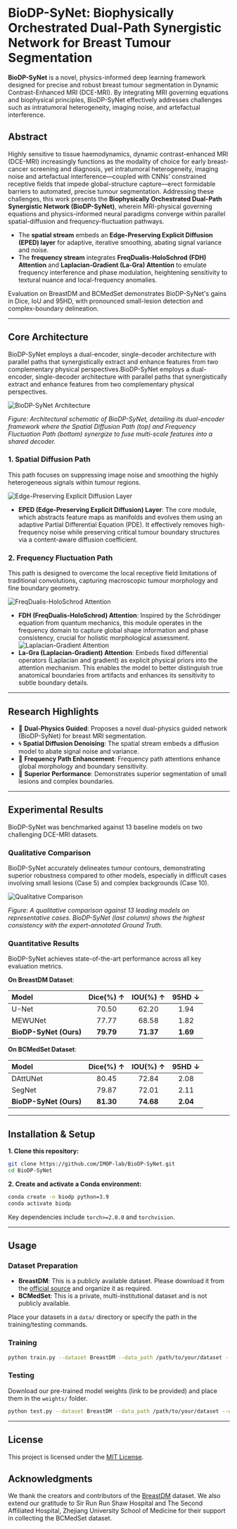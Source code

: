 # BioDP-SyNet: Biophysically Orchestrated Dual-Path Synergistic Network for Breast Tumour Segmentation

<!-- [](https://www.google.com/search?q=https://arxiv.org/abs/xxxx.xxxxx) [](https://opensource.org/licenses/MIT) -->

**BioDP-SyNet** is a novel, physics-informed deep learning framework designed for precise and robust breast tumour segmentation in Dynamic Contrast-Enhanced MRI (DCE-MRI). By integrating MRI governing equations and biophysical principles, BioDP-SyNet effectively addresses challenges such as intratumoral heterogeneity, imaging noise, and artefactual interference.

## Abstract

Highly sensitive to tissue haemodynamics, dynamic contrast-enhanced MRI (DCE-MRI) increasingly functions as the modality of choice for early breast-cancer screening and diagnosis, yet intratumoral heterogeneity, imaging noise and artefactual interference—coupled with CNNs’ constrained receptive fields that impede global-structure capture—erect formidable barriers to automated, precise tumour segmentation. Addressing these challenges, this work presents the **Biophysically Orchestrated Dual-Path Synergistic Network (BioDP-SyNet)**, wherein MRI-physical governing equations and physics-informed neural paradigms converge within parallel spatial-diffusion and frequency-fluctuation pathways.

  - The **spatial stream** embeds an **Edge-Preserving Explicit Diffusion (EPED) layer** for adaptive, iterative smoothing, abating signal variance and noise.
  - The **frequency stream** integrates **FreqDualis-HoloSchrod (FDH) Attention** and **Laplacian-Gradient (La-Gra) Attention** to emulate frequency interference and phase modulation, heightening sensitivity to textural nuance and local-frequency anomalies.

Evaluation on BreastDM and BCMedSet demonstrates BioDP-SyNet's gains in Dice, IoU and 95HD, with pronounced small-lesion detection and complex-boundary delineation.

-----

## Core Architecture

BioDP-SyNet employs a dual-encoder, single-decoder architecture with parallel paths that synergistically extract and enhance features from two complementary physical perspectives.BioDP-SyNet employs a dual-encoder, single-decoder architecture with parallel paths that synergistically extract and enhance features from two complementary physical perspectives.

![BioDP-SyNet Architecture](https://github.com/IMOP-lab/BioDP-SyNet/raw/main/Picture/BioDP-SyNet.png)

*Figure: Architectural schematic of BioDP-SyNet, detailing its dual-encoder framework where the Spatial Diffusion Path (top) and Frequency Fluctuation Path (bottom) synergize to fuse multi-scale features into a shared decoder.*

### 1\. Spatial Diffusion Path

This path focuses on suppressing image noise and smoothing the highly heterogeneous signals within tumour regions.

![Edge-Preserving Explicit Diffusion Layer](https://github.com/IMOP-lab/BioDP-SyNet/raw/main/Picture/EPED.png)

  - **EPED (Edge-Preserving Explicit Diffusion) Layer**: The core module, which abstracts feature maps as manifolds and evolves them using an adaptive Partial Differential Equation (PDE). It effectively removes high-frequency noise while preserving critical tumour boundary structures via a content-aware diffusion coefficient.

### 2\. Frequency Fluctuation Path

This path is designed to overcome the local receptive field limitations of traditional convolutions, capturing macroscopic tumour morphology and fine boundary geometry.

![FreqDualis-HoloSchrod Attention](https://github.com/IMOP-lab/BioDP-SyNet/raw/main/Picture/FDH.png)

  - **FDH (FreqDualis-HoloSchrod) Attention**: Inspired by the Schrödinger equation from quantum mechanics, this module operates in the frequency domain to capture global shape information and phase consistency, crucial for holistic morphological assessment.
![Laplacian-Gradient Attention](https://github.com/IMOP-lab/BioDP-SyNet/raw/main/Picture/La-Gra.png)
  - **La-Gra (Laplacian-Gradient) Attention**: Embeds fixed differential operators (Laplacian and gradient) as explicit physical priors into the attention mechanism. This enables the model to better distinguish true anatomical boundaries from artifacts and enhances its sensitivity to subtle boundary details.



-----

## Research Highlights

  - 🧠 **Dual-Physics Guided**: Proposes a novel dual-physics guided network (BioDP-SyNet) for breast MRI segmentation.
  - 🌀 **Spatial Diffusion Denoising**: The spatial stream embeds a diffusion model to abate signal noise and variance.
  - 🌊 **Frequency Path Enhancement**: Frequency path attentions enhance global morphology and boundary sensitivity.
  - 🎯 **Superior Performance**: Demonstrates superior segmentation of small lesions and complex boundaries.

-----

## Experimental Results

BioDP-SyNet was benchmarked against 13 baseline models on two challenging DCE-MRI datasets.

### Qualitative Comparison

BioDP-SyNet accurately delineates tumour contours, demonstrating superior robustness compared to other models, especially in difficult cases involving small lesions (Case 5) and complex backgrounds (Case 10).

![Qualitative Comparison](https://github.com/IMOP-lab/BioDP-SyNet/raw/main/Picture/comparison_of_models.png)

*Figure: A qualitative comparison against 13 leading models on representative cases. BioDP-SyNet (last column) shows the highest consistency with the expert-annotated Ground Truth.*

### Quantitative Results

BioDP-SyNet achieves state-of-the-art performance across all key evaluation metrics.

**On BreastDM Dataset**:

| Model | Dice(%) $\uparrow$ | IOU(%) $\uparrow$ | 95HD $\downarrow$ |
| :--- | :---: | :---: | :---: |
| U-Net | 70.50 | 62.20 | 1.94 |
| MEWUNet | 77.77 | 68.58 | 1.82 |
| **BioDP-SyNet (Ours)** | **79.79** | **71.37** | **1.69** |

**On BCMedSet Dataset**:

| Model | Dice(%) $\uparrow$ | IOU(%) $\uparrow$ | 95HD $\downarrow$ |
| :--- | :---: | :---: | :---: |
| DAttUNet | 80.45 | 72.84 | 2.08 |
| SegNet | 79.87 | 72.01 | 2.11 |
| **BioDP-SyNet (Ours)** | **81.30** | **74.68** | **2.04** |

-----

## Installation & Setup

**1. Clone this repository:**

```bash
git clone https://github.com/IMOP-lab/BioDP-SyNet.git
cd BioDP-SyNet
```

**2. Create and activate a Conda environment:**

```bash
conda create -n biodp python=3.9
conda activate biodp
```

Key dependencies include `torch>=2.0.0` and `torchvision`.

-----

## Usage

### Dataset Preparation

  - **BreastDM**: This is a publicly available dataset. Please download it from the [official source](https://www.google.com/search?q=https://github.com/zhao-yongsheng/BreastDM) and organize it as required.
  - **BCMedSet**: This is a private, multi-institutional dataset and is not publicly available.

Place your datasets in a `data/` directory or specify the path in the training/testing commands.

### Training

```bash
python train.py --dataset BreastDM --data_path /path/to/your/dataset --epochs 50 --batch_size 4 --lr 1e-4
```

### Testing

Download our pre-trained model weights (link to be provided) and place them in the `weights/` folder.

```bash
python test.py --dataset BreastDM --data_path /path/to/your/dataset --weights ./weights/biodp_synet_best.pth
```

-----

## License

This project is licensed under the [MIT License](https://www.google.com/search?q=LICENSE).

## Acknowledgments

We thank the creators and contributors of the [BreastDM](https://doi.org/10.1016/j.compbiomed.2023.107255) dataset. We also extend our gratitude to Sir Run Run Shaw Hospital and The Second Affiliated Hospital, Zhejiang University School of Medicine for their support in collecting the BCMedSet dataset.